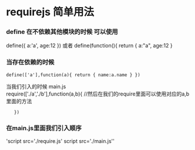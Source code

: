 # requirejs 简单用法

### define 在不依赖其他模块的时候 可以使用
  define({
      a:'a',
      age:12
    })
    或者
    define(function(){
     return {
       a:"a",
       age:12
     }

### 当存在依赖的时候
`define(['a'],function(a){
     return {
       name:a.name
     }
  })`


当我们引入的时候
     main.js<br/>
    require(['./a','./b'],function(a,b){
    //然后在我们的require里面可以使用对应的a,b里面的方法

       })

### 在main.js里面我们引入顺序
'script src='./require.js'
script src='./main.js''
